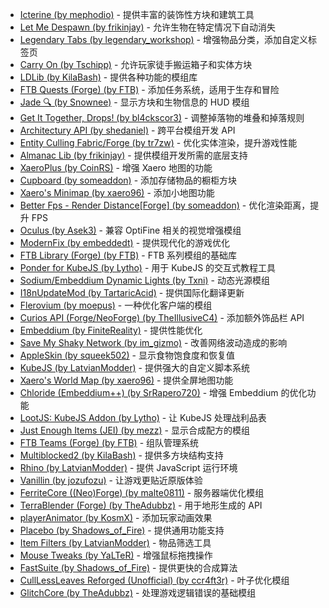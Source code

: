 - [Icterine (by mephodio)](https://www.curseforge.com/minecraft/mc-mods/icterine) - 提供丰富的装饰性方块和建筑工具
- [Let Me Despawn (by frikinjay)](https://www.curseforge.com/minecraft/mc-mods/let-me-despawn) - 允许生物在特定情况下自动消失
- [Legendary Tabs (by legendary_workshop)](https://www.curseforge.com/minecraft/mc-mods/legendary-tabs) - 增强物品分类，添加自定义标签页
- [Carry On (by Tschipp)](https://www.curseforge.com/minecraft/mc-mods/carry-on) - 允许玩家徒手搬运箱子和实体方块
- [LDLib (by KilaBash)](https://www.curseforge.com/minecraft/mc-mods/ldlib) - 提供各种功能的模组库
- [FTB Quests (Forge) (by FTB)](https://www.curseforge.com/minecraft/mc-mods/ftb-quests-forge) - 添加任务系统，适用于生存和冒险
- [Jade 🔍 (by Snownee)](https://www.curseforge.com/minecraft/mc-mods/jade) - 显示方块和生物信息的 HUD 模组
- [Get It Together, Drops! (by bl4ckscor3)](https://www.curseforge.com/minecraft/mc-mods/get-it-together-drops) - 调整掉落物的堆叠和掉落规则
- [Architectury API (by shedaniel)](https://www.curseforge.com/minecraft/mc-mods/architectury-api) - 跨平台模组开发 API
- [Entity Culling Fabric/Forge (by tr7zw)](https://www.curseforge.com/minecraft/mc-mods/entityculling) - 优化实体渲染，提升游戏性能
- [Almanac Lib (by frikinjay)](https://www.curseforge.com/minecraft/mc-mods/almanac-lib) - 提供模组开发所需的底层支持
- [XaeroPlus (by CoinRS)](https://www.curseforge.com/minecraft/mc-mods/xaeroplus) - 增强 Xaero 地图的功能
- [Cupboard (by someaddon)](https://www.curseforge.com/minecraft/mc-mods/cupboard) - 添加存储物品的橱柜方块
- [Xaero's Minimap (by xaero96)](https://www.curseforge.com/minecraft/mc-mods/xaeros-minimap) - 添加小地图功能
- [Better Fps - Render Distance[Forge] (by someaddon)](https://www.curseforge.com/minecraft/mc-mods/better-fps-render-distance) - 优化渲染距离，提升 FPS
- [Oculus (by Asek3)](https://www.curseforge.com/minecraft/mc-mods/oculus) - 兼容 OptiFine 相关的视觉增强模组
- [ModernFix (by embeddedt)](https://www.curseforge.com/minecraft/mc-mods/modernfix) - 提供现代化的游戏优化
- [FTB Library (Forge) (by FTB)](https://www.curseforge.com/minecraft/mc-mods/ftb-library-forge) - FTB 系列模组的基础库
- [Ponder for KubeJS (by Lytho)](https://www.curseforge.com/minecraft/mc-mods/ponder) - 用于 KubeJS 的交互式教程工具
- [Sodium/Embeddium Dynamic Lights (by Txni)](https://www.curseforge.com/minecraft/mc-mods/dynamiclights-reforged) - 动态光源模组
- [I18nUpdateMod (by TartaricAcid)](https://www.curseforge.com/minecraft/mc-mods/i18nupdatemod) - 提供国际化翻译更新
- [Flerovium (by moepus)](https://www.curseforge.com/minecraft/mc-mods/flerovium) - 一种优化客户端的模组
- [Curios API (Forge/NeoForge) (by TheIllusiveC4)](https://www.curseforge.com/minecraft/mc-mods/curios) - 添加额外饰品栏 API
- [Embeddium (by FiniteReality)](https://www.curseforge.com/minecraft/mc-mods/embeddium) - 提供性能优化
- [Save My Shaky Network (by im_gizmo)](https://www.curseforge.com/minecraft/mc-mods/smsn) - 改善网络波动造成的影响
- [AppleSkin (by squeek502)](https://www.curseforge.com/minecraft/mc-mods/appleskin) - 显示食物饱食度和恢复值
- [KubeJS (by LatvianModder)](https://www.curseforge.com/minecraft/mc-mods/kubejs) - 提供强大的自定义脚本系统
- [Xaero's World Map (by xaero96)](https://www.curseforge.com/minecraft/mc-mods/xaeros-world-map) - 提供全屏地图功能
- [Chloride (Embeddium++) (by SrRapero720)](https://www.curseforge.com/minecraft/mc-mods/chloride-mod) - 增强 Embeddium 的优化功能
- [LootJS: KubeJS Addon (by Lytho)](https://www.curseforge.com/minecraft/mc-mods/lootjs) - 让 KubeJS 处理战利品表
- [Just Enough Items (JEI) (by mezz)](https://www.curseforge.com/minecraft/mc-mods/jei) - 显示合成配方的模组
- [FTB Teams (Forge) (by FTB)](https://www.curseforge.com/minecraft/mc-mods/ftb-teams-forge) - 组队管理系统
- [Multiblocked2 (by KilaBash)](https://www.curseforge.com/minecraft/mc-mods/multiblocked2) - 提供多方块结构支持
- [Rhino (by LatvianModder)](https://www.curseforge.com/minecraft/mc-mods/rhino) - 提供 JavaScript 运行环境
- [Vanillin (by jozufozu)](https://www.curseforge.com/minecraft/mc-mods/vanillin) - 让游戏更贴近原版体验
- [FerriteCore ((Neo)Forge) (by malte0811)](https://www.curseforge.com/minecraft/mc-mods/ferritecore) - 服务器端优化模组
- [TerraBlender (Forge) (by TheAdubbz)](https://www.curseforge.com/minecraft/mc-mods/terrablender) - 用于地形生成的 API
- [playerAnimator (by KosmX)](https://www.curseforge.com/minecraft/mc-mods/playeranimator) - 添加玩家动画效果
- [Placebo (by Shadows_of_Fire)](https://www.curseforge.com/minecraft/mc-mods/placebo) - 提供通用功能支持
- [Item Filters (by LatvianModder)](https://www.curseforge.com/minecraft/mc-mods/item-filters) - 物品筛选工具
- [Mouse Tweaks (by YaLTeR)](https://www.curseforge.com/minecraft/mc-mods/mouse-tweaks) - 增强鼠标拖拽操作
- [FastSuite (by Shadows_of_Fire)](https://www.curseforge.com/minecraft/mc-mods/fastsuite) - 提供更快的合成算法
- [CullLessLeaves Reforged (Unofficial) (by ccr4ft3r)](https://www.curseforge.com/minecraft/mc-mods/culllessleaves-reforged) - 叶子优化模组
- [GlitchCore (by TheAdubbz)](https://www.curseforge.com/minecraft/mc-mods/glitchcore) - 处理游戏逻辑错误的基础模组

